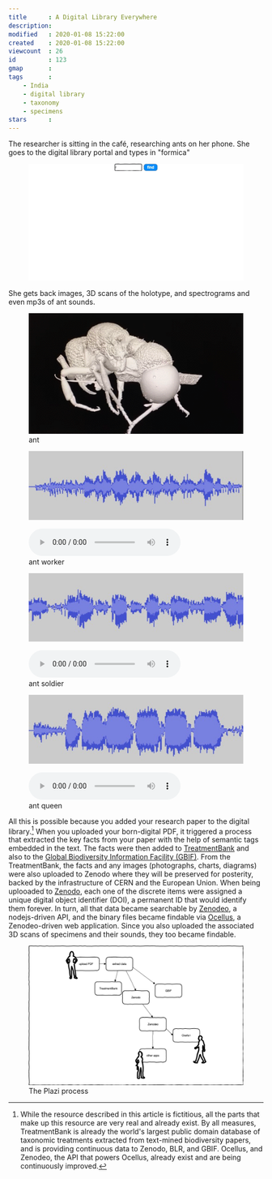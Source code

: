 ```yaml
---
title      : A Digital Library Everywhere
description: 
modified   : 2020-01-08 15:22:00
created    : 2020-01-08 15:22:00
viewcount  : 26
id         : 123
gmap       : 
tags       :
    - India
    - digital library
    - taxonomy
    - specimens
stars      : 
---
```


The researcher is sitting in the café, researching ants on her phone. She goes to the digital library portal and types in "formica"

<figure>
    <img src="img/formica.gif">
</figure>

She gets back images, 3D scans of the holotype, and spectrograms and even mp3s of ant sounds.

<figure class="not100">
    <img src="img/ant-3d.gif">
    <figcaption>ant</figcaption>
</figure>

<figure class="not100">
    <img src="img/ant-sound-worker.png">
</figure>
<figure>
    <audio controls src="img/ant-sound-worker.mp3">
        Your browser does not support the <code>audio</code> element.
    </audio>
    <figcaption>ant worker</figcaption>
</figure>

<figure class="not100">
    <img src="img/ant-sound-soldier.png">
</figure>
<figure>
    <audio controls src="img/ant-sound-soldier.mp3">
        Your browser does not support the <code>audio</code> element.
    </audio>
    <figcaption>ant soldier</figcaption>
</figure>

<figure class="not100">
    <img src="img/ant-sound-queen.png">
</figure>
<figure>
    <audio controls src="img/ant-sound-queen.mp3">
        Your browser does not support the <code>audio</code> element.
    </audio>
    <figcaption>ant queen</figcaption>
</figure>

All this is possible because you added your research paper to the digital library.[^1] When you uploaded your born-digital PDF, it triggered a process that extracted the key facts from your paper with the help of semantic tags embedded in the text. The facts were then added to [TreatmentBank](https://treatmentbank.org) and also to the [Global Biodiversity Information Facility (GBIF)](https://gbif.org). From the TreatmentBank, the facts and any images (photographs, charts, diagrams) were also uploaded to Zenodo where they will be preserved for posterity, backed by the infrastructure of CERN and the European Union. When being uplooaded to [Zenodo](https://zenodo.org), each one of the discrete items were assigned a unique digital object identifier (DOI), a permanent ID that would identify them forever. In turn, all that data became searchable by [Zenodeo](https://zenodeo.punkish.org), a nodejs-driven API, and the binary files became findable via [Ocellus](https://ocellus.punkish.org), a Zenodeo-driven web application. Since you also uploaded the associated 3D scans of specimens and their sounds, they too became findable.

<figure>
    <img src="img/plazi-process.png">
    <figcaption>The Plazi process</figcaption>
</figure>

[^1]: While the resource described in this article is fictitious, all the parts that make up this resource are very real and already exist. By all measures, TreatmentBank is already the world's largest public domain database of taxonomic treatments extracted from text-mined biodiversity papers, and is providing continuous data to Zenodo, BLR, and GBIF. Ocellus, and Zenodeo, the API that powers Ocellus, already exist and are being continuously improved.